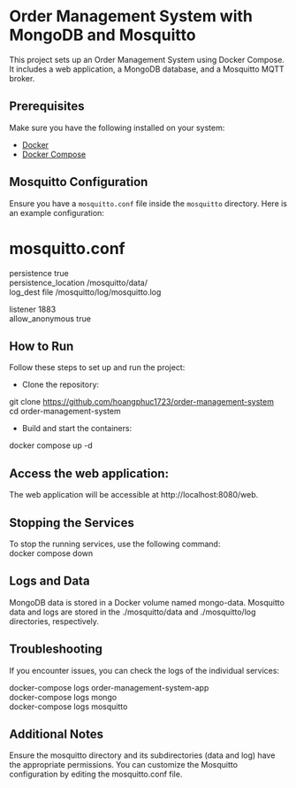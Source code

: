 ﻿# Order Management System with MongoDB and Mosquitto

This project sets up an Order Management System using Docker Compose. It includes a web application, a MongoDB database, and a Mosquitto MQTT broker.

## Prerequisites

Make sure you have the following installed on your system:
- [Docker](https://docs.docker.com/get-docker/)
- [Docker Compose](https://docs.docker.com/compose/install/)

## Mosquitto Configuration

Ensure you have a `mosquitto.conf` file inside the `mosquitto` directory. Here is an example configuration:

# mosquitto.conf

persistence true <br />
persistence_location /mosquitto/data/ <br />
log_dest file /mosquitto/log/mosquitto.log <br />

listener 1883 <br />
allow_anonymous true

## How to Run
Follow these steps to set up and run the project:

- Clone the repository:

git clone https://github.com/hoangphuc1723/order-management-system <br />
cd order-management-system

- Build and start the containers:

docker compose up -d <br />

## Access the web application:
The web application will be accessible at http://localhost:8080/web.

## Stopping the Services
To stop the running services, use the following command:  <br />
docker compose down <br />

## Logs and Data
MongoDB data is stored in a Docker volume named mongo-data.
Mosquitto data and logs are stored in the ./mosquitto/data and ./mosquitto/log directories, respectively.

## Troubleshooting
If you encounter issues, you can check the logs of the individual services:

docker-compose logs order-management-system-app <br />
docker-compose logs mongo <br />
docker-compose logs mosquitto

## Additional Notes
Ensure the mosquitto directory and its subdirectories (data and log) have the appropriate permissions.
You can customize the Mosquitto configuration by editing the mosquitto.conf file.
